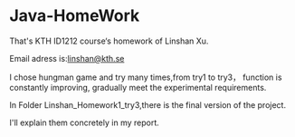# Java-HomeWork
That's KTH ID1212 course‘s homework of Linshan Xu.

Email adress is:linshan@kth.se

I chose hungman game and try many times,from try1 to try3， function is constantly improving, gradually meet the experimental requirements. 

In Folder Linshan_Homework1_try3,there is the final version of the project.

I'll explain them concretely in my report.
